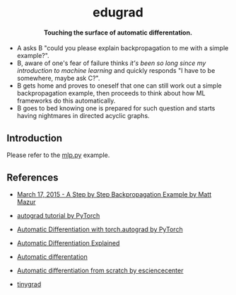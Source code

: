<h1 align="center">
  <br>
  edugrad
  <br>
</h1>

<h4 align="center">Touching the surface of automatic differentation.</h4>


* A asks B "could you please explain backpropagation to me with a simple example?".
* B, aware of one's fear of failure thinks *it's been so long since my introduction to machine learning* and quickly responds "I have to be somewhere, maybe ask C?".
* B gets home and proves to oneself that one can still work out a simple backpropagation example, then proceeds to think about how ML frameworks do this automatically.
* B goes to bed knowing one is prepared for such question and starts having nightmares in directed acyclic graphs.

## Introduction

Please refer to the [mlp.py](examples/mlp.py) example.

## References

* [March 17, 2015 - A Step by Step Backpropagation Example by Matt Mazur](https://mattmazur.com/2015/03/17/a-step-by-step-backpropagation-example/)

* [autograd tutorial by PyTorch](https://pytorch.org/tutorials/beginner/blitz/autograd_tutorial.html)

* [Automatic Differentiation with torch.autograd by PyTorch](https://pytorch.org/tutorials/beginner/basics/autograd_tutorial.html#:~:text=This%20happens%20because%20when%20doing,leaf%20nodes%20of%20computational%20graph.)

* [Automatic Differentiation Explained](https://avinashselvam.medium.com/automatic-differentiation-explained-9f02c74e9a90)

* [Automatic differentation](https://en.wikipedia.org/wiki/Automatic_differentiation)

* [Automatic differentiation from scratch by esciencecenter](https://blog.esciencecenter.nl/automatic-differentiation-from-scratch-23d50c699555)

* [tinygrad](https://github.com/tinygrad/tinygrad)

